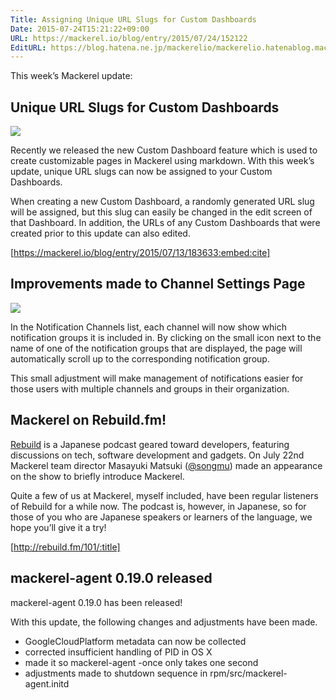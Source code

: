 ```yaml
---
Title: Assigning Unique URL Slugs for Custom Dashboards
Date: 2015-07-24T15:21:22+09:00
URL: https://mackerel.io/blog/entry/2015/07/24/152122
EditURL: https://blog.hatena.ne.jp/mackerelio/mackerelio.hatenablog.mackerel.io/atom/entry/8454420450102860350
---
```


This week’s Mackerel update:

## Unique URL Slugs for Custom Dashboards

![](https://cdn-ak.f.st-hatena.com/images/fotolife/m/mackerelio/20150724/20150724112030.png)

Recently we released the new Custom Dashboard feature which is used to create customizable pages in Mackerel using markdown.
With this week’s update, unique URL slugs can now be assigned to your Custom Dashboards.

When creating a new Custom Dashboard, a randomly generated URL slug will be assigned, but this slug can easily be changed in the edit screen of that Dashboard.
In addition, the URLs of any Custom Dashboards that were created prior to this update can also edited.
 
[https://mackerel.io/blog/entry/2015/07/13/183633:embed:cite]

## Improvements made to Channel Settings Page

![](https://cdn-ak.f.st-hatena.com/images/fotolife/m/mackerelio/20150723/20150723151446.png)

In the Notification Channels list, each channel will now show which notification groups it is included in.
By clicking on the small icon next to the name of one of the notification groups that are displayed, the page will automatically scroll up to the corresponding notification group.

This small adjustment will make management of notifications easier for those users with multiple channels and groups in their organization.

## Mackerel on Rebuild.fm!

[Rebuild](http://rebuild.fm/) is a Japanese podcast geared toward developers, featuring discussions on tech, software development and gadgets. On July 22nd Mackerel team director Masayuki Matsuki ([@songmu](https://twitter.com/songmu)) made an appearance on the show to briefly introduce Mackerel.

Quite a few of us at Mackerel, myself included, have been regular listeners of Rebuild for a while now. The podcast is, however, in Japanese, so for those of you who are Japanese speakers or learners of the language, we hope you’ll give it a try!

[http://rebuild.fm/101/:title]

## mackerel-agent 0.19.0 released

mackerel-agent 0.19.0 has been released!

With this update, the following changes and adjustments have been made.

- GoogleCloudPlatform metadata can now be collected
- corrected insufficient handling of PID in OS X
- made it so mackerel-agent -once only takes one second
- adjustments made to shutdown sequence in rpm/src/mackerel-agent.initd
